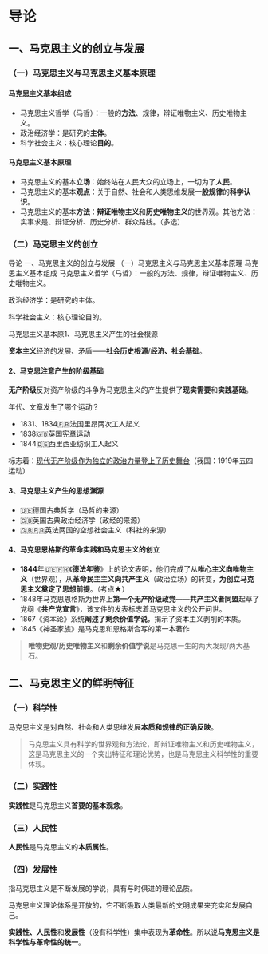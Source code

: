 # 导论

## 一、马克思主义的创立与发展

### （一）马克思主义与马克思主义基本原理

#### 马克思主义基本组成

* 马克思主义哲学（马哲）：一般的**方法**、规律，辩证唯物主义、历史唯物主义。
* 政治经济学：是研究的**主体**。
* 科学社会主义：核心理论**目的**。

#### 马克思主义基本原理

* 马克思主义的基本**立场**：始终站在人民大众的立场上，一切为了**人民**。
* 马克思主义的基本**观点**：关于自然、社会和人类思维发展**一般规律**的**科学认识**。
* 马克思主义的基本**方法**：**辩证唯物主义**和**历史唯物主义**的世界观。其他方法：实事求是、辩证分析、历史分析、群众路线。（多选）

### （二）马克思主义的创立

导论
一、马克思主义的创立与发展
（一）马克思主义与马克思主义基本原理
马克思主义基本组成
马克思主义哲学（马哲）：一般的方法、规律，辩证唯物主义、历史唯物主义。

政治经济学：是研究的主体。

科学社会主义：核心理论目的。

马克思主义基本原1、马克思主义产生的社会根源

**资本主义**经济的发展、矛盾——**社会历史根源**/**经济、社会基础**。

#### 2、马克思注意产生的阶级基础

**无产阶级**反对资产阶级的斗争为马克思主义的产生提供了**现实需要**和**实践基础**。

年代、文章发生了哪个运动？

* 1831、1834🇫🇷法国里昂两次工人起义
* 1838🇬🇧英国宪章运动
* 1844🇩🇪西里西亚纺织工人起义

标志着：<u>现代无产阶级作为独立的政治力量登上了历史舞台</u>（我国：1919年五四运动）

#### 3、马克思主义产生的思想渊源

* 🇩🇪德国古典哲学（马哲的来源）
* 🇬🇧英国古典政治经济学（政经的来源）
* 🇬🇧🇫🇷英法两国的空想社会主义（科社的来源）

#### 4、马克思恩格斯的革命实践和马克思主义的创立

* **1844**年🇩🇪🇫🇷《**德法年鉴**》上的论文表明，他们完成了从**唯心主义向唯物主义**（世界观），从**革命民主主义向共产主义**（政治立场）的转变，**为创立马克思主义奠定了思想前提**。（考点★）
* 1848年马克思恩格斯为世界上**第一个无产阶级政党**——**共产主义者同盟**起草了党纲《**共产党宣言**》，该文件的发表标志着马克思主义的公开问世。
* 1867《资本论》系统**阐述了剩余价值学说**，揭示了资本主义剥削的本质。
* 1845《神圣家族》是马克思和恩格斯合写的第一本著作

> **唯物史观/历史唯物主义**和**剩余价值学说**是马克思一生的两大发现/两大基石。

## 二、马克思主义的鲜明特征

### （一）科学性

马克思主义是对自然、社会和人类思维发展**本质和规律的正确反映**。

> 马克思主义具有科学的世界观和方法论，即辩证唯物主义和历史唯物主义，这是马克思主义的一个突出特征和理论优势，也是马克思主义科学性的重要体现。

### （二）实践性

**实践性**是马克思主义**首要的基本观念**。

### （三）人民性

**人民性**是马克思主义的**本质属性**。

### （四）发展性

指马克思主义是不断发展的学说，具有与时俱进的理论品质。

马克思主义理论体系是开放的，它不断吸取人类最新的文明成果来充实和发展自己。

**实践性、人民性**和**发展性**（没有科学性）集中表现为**革命性**。所以说**马克思主义是科学性与革命性的统一**。